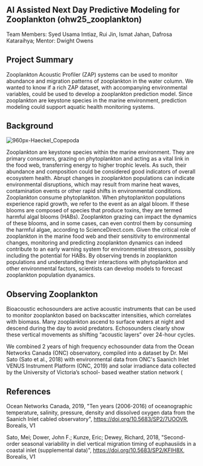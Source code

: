## AI Assisted Next Day Predictive Modeling for Zooplankton (ohw25_zooplankton)
Team Members: Syed Usama Imtiaz, Rui Jin, Ismat Jahan, Dafrosa Kataraihya; 
Mentor: Dwight Owens

## Project Summary
Zooplankton Acoustic Profiler (ZAP) systems can be used to monitor abundance and migration patterns of zooplankton in the water column. We wanted to know if a rich ZAP dataset, with accompanying environmental variables, could be used to develop a zooplankton prediction model. Since zooplankton are keystone species in the marine environment, prediction modeling could support aquatic health monitoring systems. 

## Background 
![960px-Haeckel_Copepoda](https://github.com/user-attachments/assets/3aeadd0a-b3b1-4710-9a88-8b87c77751b3)

Zooplankton are keystone species within the marine environment. They are primary consumers, grazing on phytoplankton and acting as a vital link in the food web, transferring energy to higher trophic levels. As such, their abundance and composition could be considered good indicators of overall ecosystem health. Abrupt changes in zooplankton populations can indicate environmental disruptions, which may result from marine heat waves, contamination events or other rapid shifts in environmental conditions. Zooplankton consume phytoplankton. When phytoplankton populations experience rapid growth, we refer to the event as an algal bloom. If these blooms are composed of species that produce toxins, they are termed harmful algal blooms (HABs). Zooplankton grazing can impact the dynamics of these blooms, and in some cases, can even control them by consuming the harmful algae, according to ScienceDirect.com. Given the critical role of zooplankton in the marine food web and their sensitivity to environmental changes, monitoring and predicting zooplankton dynamics can indeed contribute to an early warning system for environmental stressors, possibly including the potential for HABs. By observing trends in zooplankton populations and understanding their interactions with phytoplankton and other environmental factors, scientists can develop models to forecast zooplankton population dyanamics.

## Observing Zooplankton
Bioacoustic echosounders are active acoustic instruments that can be used to monitor zooplankton based on backscatter intensities, which correlates with biomass. Many zooplankton ascend to surface waters at night and descend during the day to avoid predators. Echosounders clearly show these vertical movements as shifting “acoustic layers” over 24-hour cycles.

We combined 2 years of high frequency echosounder data from the Ocean Networks Canada (ONC) observatory, compiled into a dataset by Dr. Mei Sato (Sato et al., 2018) with environmental data from ONC's Saanich Inlet VENUS Instrument Platform (ONC, 2019) and solar irradiance data collected by the University of Victoria’s school-
based weather station network (

## References
Ocean Networks Canada, 2019, "Ten years (2006-2016) of oceanographic temperature, salinity, pressure, density and dissolved oxygen data from the Saanich Inlet cabled observatory", https://doi.org/10.5683/SP2/7UOOVR, Borealis, V1

Sato, Mei; Dower, John F.; Kunze, Eric; Dewey, Richard, 2018, "Second-order seasonal variability in diel vertical migration timing of euphausiids in a coastal inlet (supplemental data)", https://doi.org/10.5683/SP2/KFIH8X, Borealis, V1
